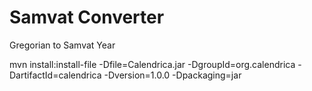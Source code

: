 # Samvat Converter

Gregorian to Samvat Year

mvn install:install-file -Dfile=Calendrica.jar -DgroupId=org.calendrica -DartifactId=calendrica -Dversion=1.0.0 -Dpackaging=jar
